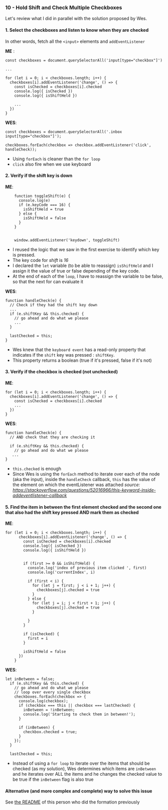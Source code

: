 ### 10 - Hold Shift and Check Multiple Checkboxes

Let's review what I did in parallel with the solution proposed by Wes.

#### 1. Select the checkboxes and listen to know when they are checked

In other words, fetch all the `<input>` elements and `addEventListener`

**ME** :
```
const checkboxes = document.querySelectorAll('input[type="checkbox"]')

...

for (let i = 0; i < checkboxes.length; i++) {
  checkboxes[i].addEventListener('change', () => {
    const isChecked = checkboxes[i].checked
    console.log({ isChecked })
    console.log({ isShiftHeld })

    ...
  })
}
```

**WES**:
```
const checkboxes = document.querySelectorAll('.inbox input[type="checkbox"]');

checkboxes.forEach(checkbox => checkbox.addEventListener('click', handleCheck));
```

- Using `forEach` is cleaner than the `for loop`
- `click` also fire when we use keyboard

#### 2. Verify if the shift key is down

**ME**:
```
    function toggleShift(e) {
      console.log(e)
      if (e.keyCode === 16) {
        isShiftHeld = true
      } else {
        isShiftHeld = false
      }
    }


    window.addEventListener('keydown', toggleShift)
```
- I reused the logic that we saw in the first exercise to identify which key is pressed.
- The key code for _shift_ is _16_
- I declared the `let` variable (to be able to reassign) `isShiftHeld` and I assign it the value of true or false depending of the key code.
- At the end of each of the `loop`, I have to reassign the variable to be false, so that the next for can evaluate it

**WES**:
```
function handleCheck(e) {
  // Check if they had the shift key down
  ...
  if (e.shiftKey && this.checked) {
    // go ahead and do what we please
    ...
  }

  lastChecked = this;
}
```
- Wes knew that the `keyboard event` has a read-only property that indicates if the `shift` key was pressed : `shiftKey`.
- This property returns a boolean (true if it's pressed, false if it's not)

#### 3. Verify if the checkbox is checked (not unchecked)

**ME**:
```
for (let i = 0; i < checkboxes.length; i++) {
  checkboxes[i].addEventListener('change', () => {
    const isChecked = checkboxes[i].checked
    ...
  })
}
```

**WES**:
```
function handleCheck(e) {
  // AND check that they are checking it

  if (e.shiftKey && this.checked) {
    // go ahead and do what we please
   ...
}
```
- `this.checked` is enough
- Since Wes is using the `forEach` method to iterate over each of the node (aka the input), inside the `handleCheck` callback, `this` has the value of the element on which the eventListener was attached
_source: https://stackoverflow.com/questions/52016966/this-keyword-inside-addeventlistener-callback_

#### 5. Find the item in between the first element checked and the second one that also had the shift key pressed AND mark them as checked

**ME**:
```
for (let i = 0; i < checkboxes.length; i++) {
      checkboxes[i].addEventListener('change', () => {
        const isChecked = checkboxes[i].checked
        console.log({ isChecked })
        console.log({ isShiftHeld })


        if (first >= 0 && isShiftHeld) {
          console.log('index of previous item clicked ', first)
          console.log('currentIndex', i)

          if (first < i) {
            for (let j = first; j < i + 1; j++) {
              checkboxes[j].checked = true
            }
          } else {
            for (let j = i; j < first + 1; j++) {
              checkboxes[j].checked = true
            }

          }
        }

        if (isChecked) {
          first = i
        }

        isShiftHeld = false
      })
    }
```

**WES**:
```
let inBetween = false;
  if (e.shiftKey && this.checked) {
    // go ahead and do what we please
    // loop over every single checkbox
    checkboxes.forEach(checkbox => {
      console.log(checkbox);
      if (checkbox === this || checkbox === lastChecked) {
        inBetween = !inBetween;
        console.log('Starting to check them in between!');
      }

      if (inBetween) {
        checkbox.checked = true;
      }
    });
  }

  lastChecked = this;
```

- Instead of using a `for loop` to iterate over the items that should be checked (as my solution), Wes determines which items are `inBetween` and he iterates over ALL the items and he changes the checked value to be true if the `inBetween` flag is also true

#### Alternative (and more complex and complete) way to solve this issue

See [the README](https://github.com/amelieyeh/JS30/blob/master/10-Hold%20Shift%20and%20Check%20Checkboxes/README.md) of this person who did the formation previously
